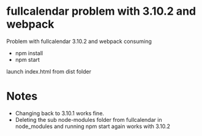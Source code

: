 # fullcalendar problem with 3.10.2 and webpack
Problem with fullcalendar 3.10.2 and webpack consuming

- npm install
- npm start

launch index.html from dist folder

# Notes

- Changing back to 3.10.1 works fine.
- Deleting the sub node-modules folder from fullcalendar in node_modules and running npm start again works with 3.10.2
  


